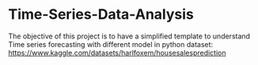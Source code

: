 # Time-Series-Data-Analysis
The objective of this project is to have a simplified template to understand Time series forecasting with different model in python
dataset: https://www.kaggle.com/datasets/harlfoxem/housesalesprediction
